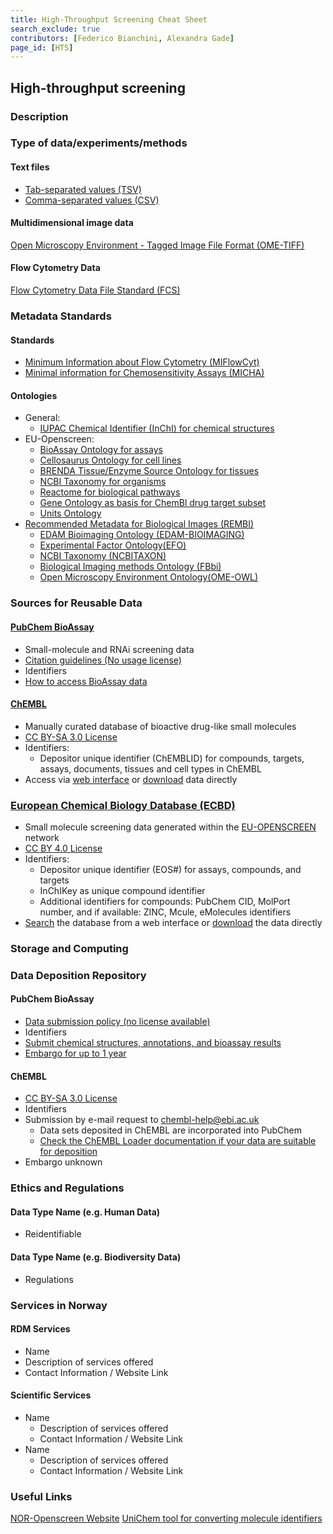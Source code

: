 ```yaml
---
title: High-Throughput Screening Cheat Sheet
search_exclude: true
contributors: [Federico Bianchini, Alexandra Gade]
page_id: [HTS]
---
```


## High-throughput screening

### Description


### Type of data/experiments/methods
#### Text files
- [Tab-separated values (TSV)](https://fairsharing.org/bsg-s001547)
- [Comma-separated values (CSV)](https://fairsharing.org/bsg-s001546)

#### Multidimensional image data
[Open Microscopy Environment - Tagged Image File Format (OME-TIFF)](https://fairsharing.org/bsg-s000537)

#### Flow Cytometry Data
[Flow Cytometry Data File Standard (FCS)](https://fairsharing.org/bsg-s000565)


### Metadata Standards
#### Standards
- [Minimum Information about Flow Cytometry (MIFlowCyt)](https://doi.org/10.25504/FAIRsharing.kcnjj2)
- [Minimal information for Chemosensitivity Assays (MICHA)](https://fairsharing.org/1435)

#### Ontologies
- General:
  - [IUPAC Chemical Identifier (InChI) for chemical structures](https://fairsharing.org/bsg-s000648)
- EU-Openscreen:
  - [BioAssay Ontology for assays](https://fairsharing.org/bsg-s002687)
  - [Cellosaurus Ontology for cell lines](https://doi.org/10.25504/FAIRsharing.hkk309)
  - [BRENDA Tissue/Enzyme Source Ontology for tissues](https://fairsharing.org/bsg-s000063)
  - [NCBI Taxonomy for organisms](https://fairsharing.org/bsg-s000154)
  - [Reactome for biological pathways](https://doi.org/10.25504/FAIRsharing.tf6kj8)
  - [Gene Ontology as basis for ChemBl drug target subset](https://fairsharing.org/bsg-s000089)
  - [Units Ontology](https://fairsharing.org/bsg-s002611)
- [Recommended Metadata for Biological Images (REMBI)](https://fairsharing.org/bsg-s001615)
  - [EDAM Bioimaging Ontology (EDAM-BIOIMAGING)](https://doi.org/10.25504/FAIRsharing.g593w1)
  - [Experimental Factor Ontology(EFO)](https://doi.org/10.25504/FAIRsharing.1gr4tz)
  - [NCBI Taxonomy (NCBITAXON)](https://doi.org/10.25504/FAIRsharing.fj07xj)
  - [Biological Imaging methods Ontology (FBbi)](https://doi.org/10.25504/FAIRsharing.ny3z9j)
  - [Open Microscopy Environment Ontology(OME-OWL)](https://fairsharing.org/350)


### Sources for Reusable Data
#### [PubChem BioAssay](https://pubchem.ncbi.nlm.nih.gov/)
- Small-molecule and RNAi screening data
- [Citation guidelines (No usage license)](https://pubchemdocs.ncbi.nlm.nih.gov/citation-guidelines)
- Identifiers
- [How to access BioAssay data](https://pubchemdocs.ncbi.nlm.nih.gov/bioassays)

#### [ChEMBL](https://www.ebi.ac.uk/chembl/)
- Manually curated database of bioactive drug-like small molecules
- [CC BY-SA 3.0 License](http://creativecommons.org/licenses/by-sa/3.0/)
- Identifiers:
  - Depositor unique identifier (ChEMBLID) for compounds, targets, assays, documents, tissues and cell types in ChEMBL 
- Access via [web interface](https://www.ebi.ac.uk/chembl/g/#search_results/all) or [download](https://chembl.gitbook.io/chembl-interface-documentation/downloads) data directly

### [European Chemical Biology Database (ECBD)](https://ecbd.eu/)
- Small molecule screening data generated within the [EU-OPENSCREEN](https://www.eu-openscreen.eu/) network
- [CC BY 4.0 License](https://creativecommons.org/licenses/by/4.0/)
- Identifiers: 
  - Depositor unique identifier (EOS#) for assays, compounds, and targets
  - InChIKey as unique compound identifier
  - Additional identifiers for compounds: PubChem CID, MolPort number, and if available: ZINC, Mcule, eMolecules identifiers
- [Search](https://ecbd.eu/assays/) the database from a web interface or [download](https://ecbd.eu/download) the data directly

### Storage and Computing
<!--Add information about e.g. NeLS-->

### Data Deposition Repository
#### PubChem BioAssay
- [Data submission policy (no license available)](https://pubchemdocs.ncbi.nlm.nih.gov/data-submission-policy)
- Identifiers
- [Submit chemical structures, annotations, and bioassay results](https://pubchemdocs.ncbi.nlm.nih.gov/submissions-getting-started)
- [Embargo for up to 1 year](https://pubchemdocs.ncbi.nlm.nih.gov/delay-publication-release)

#### ChEMBL
- [CC BY-SA 3.0 License](http://creativecommons.org/licenses/by-sa/3.0/)
- Identifiers
- Submission by e-mail request to [chembl-help@ebi.ac.uk](mailto:chembl-help@ebi.ac.uk)
  - Data sets deposited in ChEMBL are incorporated into PubChem
  - [Check the ChEMBL Loader documentation if your data are suitable for deposition](https://chembl.gitbook.io/chembl-loader/)
- Embargo unknown

### Ethics and Regulations
<!--Add information about laws and policies in Norway for relevant data types-->
#### Data Type Name (e.g. Human Data) 
- Reidentifiable

#### Data Type Name (e.g. Biodiversity Data) 
- Regulations

### Services in Norway
<!--Add one line description-->
#### RDM Services
- Name
- Description of services offered
- Contact Information / Website Link

#### Scientific Services
- Name
  - Description of services offered
  - Contact Information / Website Link
- Name
  - Description of services offered
  - Contact Information / Website Link

### Useful Links
<!--Add a list of relevant external/global tools-->
[NOR-Openscreen Website](https://openscreen.no)
[UniChem tool for converting molecule identifiers](https://www.ebi.ac.uk/unichem/)

